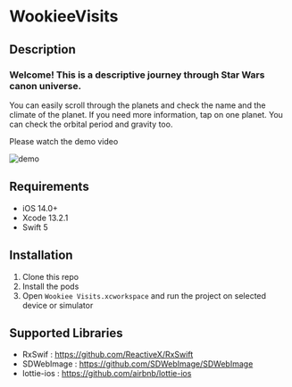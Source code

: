 # WookieeVisits

##  Description

### Welcome! This is a descriptive journey through Star Wars canon universe.

You can easily scroll through the planets and check the name and the climate of the planet. If you need more information, tap on one planet. You can check the orbital period and gravity too.


Please watch the demo video

![demo](https://github.com/ureshaLakshani/Demo/blob/main/demo.gif)

##  Requirements

- iOS 14.0+
- Xcode 13.2.1
- Swift 5

## Installation

1. Clone this repo
2. Install the pods
3. Open `Wookiee Visits.xcworkspace` and run the project on selected device or simulator

## Supported Libraries

- RxSwif : https://github.com/ReactiveX/RxSwift
- SDWebImage : https://github.com/SDWebImage/SDWebImage
- lottie-ios : https://github.com/airbnb/lottie-ios
